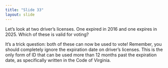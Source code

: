 ```yaml
---
title: "Slide 33"
layout: slide
---
```


Let’s look at two driver’s licenses. One expired in 2016 and one expires in 2025. Which of these is valid for voting?

It’s a trick question: both of these can now be used to vote! Remember, you should completely ignore the expiration date on driver’s licenses. This is the only form of ID that can be used more than 12 months past the expiration date, as specifically written in the Code of Virginia.